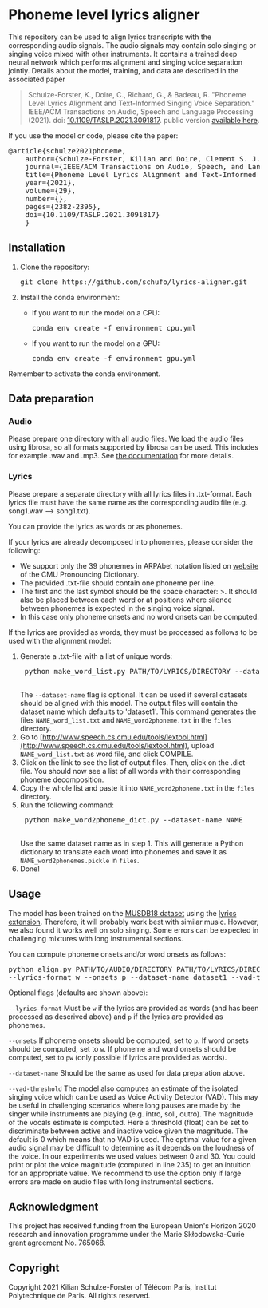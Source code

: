 # Phoneme level lyrics aligner

This repository can be used to align lyrics transcripts with the corresponding audio signals. The audio signals may contain solo singing or singing voice mixed with other instruments.
It contains a trained deep neural network which performs alignment and singing voice separation jointly.
Details about the model, training, and data are described in the associated paper

> Schulze-Forster, K., Doire, C., Richard, G., & Badeau, R. "Phoneme Level Lyrics Alignment and Text-Informed Singing Voice Separation." IEEE/ACM Transactions on Audio, Speech and Language Processing (2021). doi: [10.1109/TASLP.2021.3091817](https://doi.org/10.1109/TASLP.2021.3091817). public version [available here](https://hal.telecom-paris.fr/hal-03255334/file/2021_Phoneme_level_lyrics_alignment_and_text-informed_singing_voice_separation.pdf).

If you use the model or code, please cite the paper:
<pre>
@article{schulze2021phoneme,
    author={Schulze-Forster, Kilian and Doire, Clement S. J. and Richard, Gaël and Badeau, Roland},
    journal={IEEE/ACM Transactions on Audio, Speech, and Language Processing}, 
    title={Phoneme Level Lyrics Alignment and Text-Informed Singing Voice Separation}, 
    year={2021},
    volume={29},
    number={},
    pages={2382-2395},
    doi={10.1109/TASLP.2021.3091817}
    }
</pre>

## Installation
1.  Clone the repository:
    <pre>
    git clone https://github.com/schufo/lyrics-aligner.git
    </pre>
2.  Install the conda environment:

    - If you want to run the model on a CPU:
      <pre>
      conda env create -f environment_cpu.yml
      </pre>
    - If you want to run the model on a GPU:
      <pre>
      conda env create -f environment_gpu.yml
      </pre>

Remember to activate the conda environment.

## Data preparation
### Audio
Please prepare one directory with all audio files. We load the audio files using librosa, so all formats supported by librosa can be used. This includes for example .wav and .mp3. See [the documentation](https://librosa.org/doc/latest/index.html) for more details.
### Lyrics
Please prepare a separate directory with all lyrics files in .txt-format. Each lyrics file must have the same name as the corresponding audio file (e.g. song1.wav --> song1.txt).

You can provide the lyrics as words or as phonemes.

If your lyrics are already decomposed into phonemes, please consider the following:
- We support only the 39 phonemes in ARPAbet notation listed on [website](http://www.speech.cs.cmu.edu/cgi-bin/cmudict) of the CMU Pronouncing Dictionary.
- The provided .txt-file should contain one phoneme per line.
- The first and the last symbol should be the space character: >. It should also be placed between each word or at positions where silence between phonemes is expected in the singing voice signal.
- In this case only phoneme onsets and no word onsets can be computed.

If the lyrics are provided as words, they must be processed as follows to be used with the alignment model:
1. Generate a .txt-file with a list of unique words:
    <pre>
    python make_word_list.py PATH/TO/LYRICS/DIRECTORY --dataset-name NAME
    </pre>
    The `--dataset-name` flag is optional. It can be used if several datasets should be aligned with this model. The output files will contain the dataset name which defaults to 'dataset1'.
    This command generates the files `NAME_word_list.txt` and `NAME_word2phoneme.txt` in the `files` directory.
2. Go to [http://www.speech.cs.cmu.edu/tools/lextool.html](http://www.speech.cs.cmu.edu/tools/lextool.html), upload `NAME_word_list.txt` as word file, and click COMPILE.
3. Click on the link to see the list of output files. Then, click on the .dict-file. You should now see a list of all words with their corresponding phoneme decomposition.
4. Copy the whole list and paste it into `NAME_word2phoneme.txt` in the `files` directory.
5. Run the following command:
    <pre>
    python make_word2phoneme_dict.py --dataset-name NAME
    </pre>
    Use the same dataset name as in step 1. This will generate a Python dictionary to translate each word into phonemes and save it as `NAME_word2phonemes.pickle` in `files`.
6. Done!

## Usage
The model has been trained on the [MUSDB18 dataset](https://zenodo.org/record/1117372#.YYgpfy9XZQI) using the [lyrics extension](https://zenodo.org/record/3989267#.YYgpdS9XZQI). Therefore, it will probably work best with similar music. However, we also found it works well on solo singing. Some errors can be expected in challenging mixtures with long instrumental sections.

You can compute phoneme onsets and/or word onsets as follows:
<pre>
python align.py PATH/TO/AUDIO/DIRECTORY PATH/TO/LYRICS/DIRECTORY \
--lyrics-format w --onsets p --dataset-name dataset1 --vad-threshold 0
</pre>
Optional flags (defaults are shown above):

`--lyrics-format` Must be `w` if the lyrics are provided as words (and has been processed as descrived above) and `p` if the lyrics are provided as phonemes.

`--onsets` If phoneme onsets should be computed, set to `p`. If word onsets should be computed, set to `w`. If phoneme and word onsets should be computed, set to `pw` (only possible if lyrics are provided as words).

`--dataset-name` Should be the same as used for data preparation above.

`--vad-threshold` The model also computes an estimate of the isolated singing voice which can be used as Voice Activity Detector (VAD). This may be useful in challenging scenarios where long pauses are made by the singer while instruments are playing (e.g. intro, soli, outro). The magnitude of the vocals estimate is computed. Here a threshold (float) can be set to discriminate between active and inactive voice given the magnitude. The default is 0 which means that no VAD is used. The optimal value for a given audio signal may be difficult to determine as it depends on the loudness of the voice. In our experiments we used values between 0 and 30. You could print or plot the voice magnitude (computed in line 235) to get an intuition for an appropriate value. We recommend to use the option only if large errors are made on audio files with long instrumental sections. 

## Acknowledgment
This project has received funding from the European Union's Horizon 2020 research and innovation programme under the Marie Skłodowska-Curie grant agreement No. 765068.

## Copyright

Copyright 2021 Kilian Schulze-Forster of Télécom Paris, Institut Polytechnique de Paris. All rights reserved.